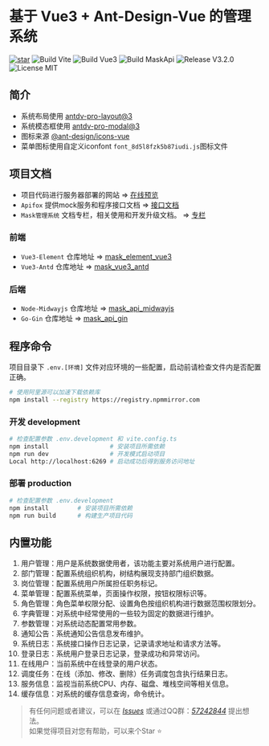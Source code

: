 # 基于 Vue3 + Ant-Design-Vue 的管理系统

[![star](https://gitee.com/TsMask/mask_vue3_antd/badge/star.svg?theme=dark)](https://gitee.com/TsMask/mask_vue3_antd/stargazers)
![Build Vite](https://img.shields.io/badge/Build-Vite-green.svg)
![Build Vue3](https://img.shields.io/badge/Build-Vue3-green.svg)
![Build MaskApi](https://img.shields.io/badge/Build-MaskApi-orange.svg)
![Release V3.2.0](https://img.shields.io/badge/Release-V3.2.0-orange.svg)
![License MIT](https://img.shields.io/badge/License-MIT-blue.svg)

## 简介

- 系统布局使用 [antdv-pro-layout@3](https://www.npmjs.com/package/antdv-pro-layout?activeTab=versions)
- 系统模态框使用 [antdv-pro-modal@3](https://www.npmjs.com/package/antdv-pro-modal?activeTab=versions)
- 图标来源 [@ant-design/icons-vue](https://ant.design/components/icon)
- 菜单图标使用自定义iconfont `font_8d5l8fzk5b87iudi.js`图标文件

## 项目文档

- 项目代码进行服务器部署的网站 => [在线预览](http://124.223.91.248:8102/#/)
- `Apifox` 提供mock服务和程序接口文档 => [接口文档](https://mask-api-midwayjs.apifox.cn/)
- `Mask管理系统` 文档专栏，相关使用和开发升级文档。 => [专栏](https://juejin.cn/column/7188761626017792056/)

### 前端

- `Vue3-Element` 仓库地址 => [mask_element_vue3](https://gitee.com/TsMask/mask_element_vue3)
- `Vue3-Antd` 仓库地址 => [mask_vue3_antd](https://gitee.com/TsMask/mask_vue3_antd)

### 后端

- `Node-Midwayjs` 仓库地址 => [mask_api_midwayjs](https://gitee.com/TsMask/mask_api_midwayjs)
- `Go-Gin` 仓库地址 => [mask_api_gin](https://gitee.com/TsMask/mask_api_gin)

## 程序命令

项目目录下 `.env.[环境]` 文件对应环境的一些配置，启动前请检查文件内是否配置正确。

```bash
# 使用阿里源可以加速下载依赖库
npm install --registry https://registry.npmmirror.com
```

### 开发 development

```bash
# 检查配置参数 .env.development 和 vite.config.ts
npm install                 # 安装项目所需依赖
npm run dev                 # 开发模式启动项目
Local http://localhost:6269 # 启动成功后得到服务访问地址
```

### 部署 production

```bash
# 检查配置参数 .env.development
npm install        # 安装项目所需依赖
npm run build      # 构建生产项目代码
```

## 内置功能

1. 用户管理：用户是系统数据使用者，该功能主要对系统用户进行配置。
2. 部门管理：配置系统组织机构，树结构展现支持部门组织数据。
3. 岗位管理：配置系统用户所属担任职务标记。
4. 菜单管理：配置系统菜单，页面操作权限，按钮权限标识等。
5. 角色管理：角色菜单权限分配、设置角色按组织机构进行数据范围权限划分。
6. 字典管理：对系统中经常使用的一些较为固定的数据进行维护。
7. 参数管理：对系统动态配置常用参数。
8. 通知公告：系统通知公告信息发布维护。
9. 系统日志：系统接口操作日志记录，记录请求地址和请求方法等。
10. 登录日志：系统用户登录日志记录，登录成功和异常访问。
11. 在线用户：当前系统中在线登录的用户状态。
12. 调度任务：在线（添加、修改、删除）任务调度包含执行结果日志。
13. 服务信息：监视当前系统CPU、内存、磁盘、堆栈空间等相关信息。
14. 缓存信息：对系统的缓存信息查询，命令统计。

> 有任何问题或者建议，可以在 [_Issues_](https://gitee.com/TsMask/mask_api_midwayjs/issues) 或通过QQ群：[_57242844_](https://jq.qq.com/?_wv=1027&k=z6Y4YQcB) 提出想法。  
> 如果觉得项目对您有帮助，可以来个Star ⭐
